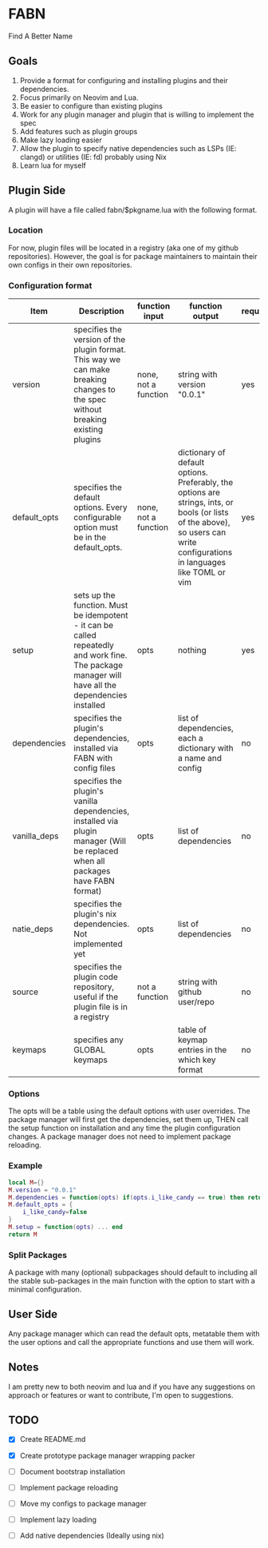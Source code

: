 # FABN
Find A Better Name 
## Goals
1. Provide a format for configuring and installing plugins and their dependencies. 
1. Focus primarily on Neovim and Lua.
1. Be easier to configure than existing plugins
1. Work for any plugin manager and plugin that is willing to implement the spec
1. Add features such as plugin groups
1. Make lazy loading easier
1. Allow the plugin to specify native dependencies such as LSPs (IE: clangd)  or utilities (IE: fd) probably using Nix 
1. Learn lua for myself
## Plugin Side
A plugin will have a file called fabn/$pkgname.lua with the following format.
### Location
For now, plugin files will be located in a registry (aka one of my github repositories). However, the goal is for package maintainers to maintain their own configs in their own repositories.
### Configuration format
| Item | Description | function input | function output | required | defaults to |
|--------------|-----------|------------|------------|------------|------------|
| version | specifies the version of the plugin format. This way we can make breaking changes to the spec without breaking existing plugins | none, not a function | string with version "0.0.1" | yes | - |
| default_opts | specifies the default options. Every configurable option must be in the default_opts. | none, not a function | dictionary of default options. Preferably, the options are strings, ints, or bools (or lists of the above), so users can write configurations in languages like TOML or vim| yes | - |
| setup | sets up the function. Must be idempotent - it can be called repeatedly and work fine. The package manager will have all the dependencies installed  | opts | nothing | yes | - ||
| dependencies | specifies the plugin's dependencies, installed via FABN with config files | opts | list of dependencies, each a dictionary with a name and config | no | no dependencies |
| vanilla_deps | specifies the plugin's vanilla dependencies, installed via plugin manager (Will be replaced when all packages have FABN format) | opts | list of dependencies | no | no dependencies |
| natie_deps | specifies the plugin's nix dependencies. Not implemented yet | opts | list of dependencies | no | no native dependencies |
| source| specifies the plugin code repository, useful if the plugin file is in a registry | not a function | string with github user/repo | no | repository of plugin file | 
| keymaps | specifies any GLOBAL keymaps | opts | table of keymap entries in the which key format | no | no keymaps | 
### Options
The opts will be a table using the default options with user overrides. 
The package manager will first get the dependencies, set them up, THEN call the setup function on installation and any time the plugin configuration changes. A package manager does not need to implement package reloading.
### Example

```lua
local M={}
M.version = "0.0.1"
M.dependencies = function(opts) if(opts.i_like_candy == true) then return {"totally-real/candy"} end  return {} end
M.default_opts = {
	i_like_candy=false
}
M.setup = function(opts) ... end
return M
```
### Split Packages
A package with many (optional) subpackages should default to including all the stable sub-packages in the main function with the option to start with a minimal configuration.
## User Side
Any package manager which can read the default opts, metatable them with the user options and call the appropriate functions and use them will work.
## Notes
I am pretty new to both neovim and lua and if you have any suggestions on approach or features or want to contribute, I'm open to suggestions.
## TODO
- [x] Create README.md
- [x] Create prototype package manager wrapping packer
- [ ] Document bootstrap installation
- [ ] Implement package reloading
- [ ] Move my configs to package manager
- [ ] Implement lazy loading
- [ ] Add native dependencies (Ideally using nix)

